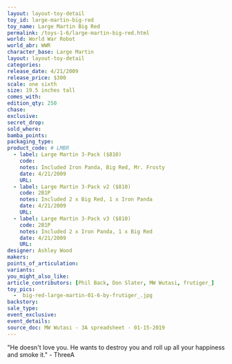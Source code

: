 ```yaml
---
layout: layout-toy-detail 
toy_id: large-martin-big-red
toy_name: Large Martin Big Red
permalink: /toys-1-6/large-martin-big-red.html
world: World War Robot
world_abr: WWR
character_base: Large Martin
layout: layout-toy-detail
categories: 
release_date: 4/21/2009
release_price: $300 
scale: one sixth
size: 19.5 inches tall
comes_with: 
edition_qty: 250
chase: 
exclusive: 
secret_drop: 
sold_where: 
bamba_points: 
packaging_type: 
product_code: # LMBR
  - label: Large Martin 3-Pack ($810)
    code: 
    notes: Included Iron Panda, Big Red, Mr. Frosty
    date: 4/21/2009
    URL:
  - label: Large Martin 3-Pack v2 ($810)
    code: 2B1P
    notes: Included 2 x Big Red, 1 x Iron Panda
    date: 4/21/2009
    URL:   
  - label: Large Martin 3-Pack v3 ($810)
    code: 2B1P
    notes: Included 2 x Iron Panda, 1 x Big Red
    date: 4/21/2009
    URL:        
designer: Ashley Wood
makers: 
points_of_articulation: 
variants: 
you_might_also_like: 
article_contributors: [Phil Back, Don Slater, MW Wutasi, frutiger_]
toy_pics: 
  -  big-red-large-martin-01-6-by-frutiger_.jpg
backstory: 
sale_type: 
event_exclusive: 
event_details: 
source_doc: MW Wutasi - 3A spreadsheet - 01-15-2019
---
```

"He doesn't love you. He wants to destroy you and roll up all your happiness and smoke it." - ThreeA